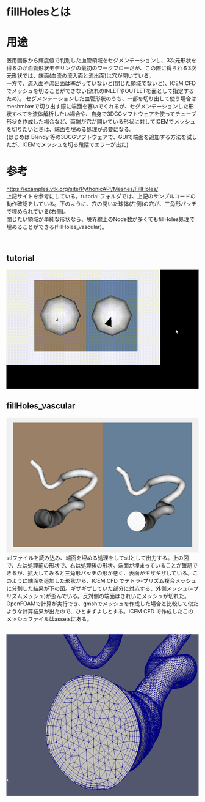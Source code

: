 # fillHolesとは

# 用途
医用画像から輝度値で判別した血管領域をセグメンテーションし、3次元形状を得るのが血管形状モデリングの最初のワークフローだが、この際に得られる3次元形状では、端面(血流の流入面と流出面)は穴が開いている。 <br>
一方で、流入面や流出面は塞がっていないと(閉じた領域でないと)、ICEM CFD でメッシュを切ることができない(流れのINLETやOUTLETを面として指定するため)。
セグメンテーションした血管形状のうち、一部を切り出して使う場合はmeshmixerで切り出す際に端面を塞いでくれるが、セグメンテーションした形状すべてを流体解析したい場合や、自身で3DCGソフトウェアを使ってチューブ形状を作成した場合など、両端が穴が開いている形状に対してICEMでメッシュを切りたいときは、端面を埋める処理が必要になる。<br>
(はじめは Blendy 等の3DCGソフトウェアで、GUIで端面を追加する方法を試したが、ICEMでメッシュを切る段階でエラーが出た)

# 参考
https://examples.vtk.org/site/PythonicAPI/Meshes/FillHoles/   <br>
上記サイトを参考にしている。tutorial フォルダでは、上記のサンプルコードの動作確認をしている。下のように、穴の開いた球体(左側)の穴が、三角形パッチで埋められている(右側)。<br>
閉じたい領域が単純な形状なら、境界線上のNode数が多くてもfillHoles処理で埋めることができる(fillHoles_vascular)。

<br>

## tutorial
![a](../assets/a.gif)

## fillHoles_vascular
![b](../assets/b.png)
<br>
stlファイルを読み込み、端面を埋める処理をしてstlとして出力する。上の図で、左は処理前の形状で、右は処理後の形状。端面が埋まっていることが確認できるが、拡大してみると三角形パッチの形が悪く、表面がギザギザしている。このように端面を追加した形状から、ICEM CFD でテトラ-プリズム複合メッシュに分割した結果が下の図。ギザギザしていた部分に対応する、外側メッシュ(=プリズムメッシュ)が歪んでいる。反対側の端面はきれいにメッシュが切れた。OpenFOAMで計算が実行でき、gmshでメッシュを作成した場合と比較して似たような計算結果が出たので、ひとまずよしとする。ICEM CFD で作成したこのメッシュファイルはassetsにある。

<br>

<img src="../assets/c.png" width="587" height="422" />

